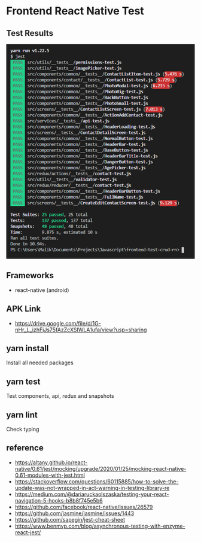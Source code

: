 # Frontend React Native Test

## Test Results
![test-result](media/Screenshot_1.png)

## Frameworks

- react-native (android)

## APK Link

- https://drive.google.com/file/d/1G-nHr_L_izhFjJs75fAzZcXSIWLA1ufa/view?usp=sharing

## yarn install

Install all needed packages

## yarn test

Test components, api, redux and snapshots

## yarn lint

Check typing

## reference

- https://altany.github.io/react-native/0.61/jest/mocking/upgrade/2020/01/25/mocking-react-native-0.61-modules-with-jest.html
- https://stackoverflow.com/questions/60115885/how-to-solve-the-update-was-not-wrapped-in-act-warning-in-testing-library-re
- https://medium.com/@dariaruckaolszaska/testing-your-react-navigation-5-hooks-b8b8f745e5b6
- https://github.com/facebook/react-native/issues/26579
- https://github.com/jasmine/jasmine/issues/1443
- https://github.com/sapegin/jest-cheat-sheet
- https://www.benmvp.com/blog/asynchronous-testing-with-enzyme-react-jest/